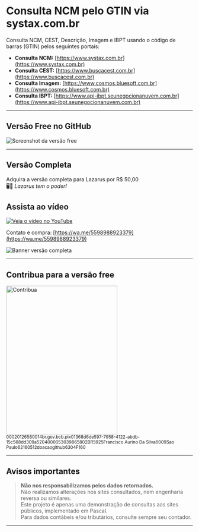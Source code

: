 # Consulta NCM pelo GTIN via systax.com.br

Consulta NCM, CEST, Descrição, Imagem e IBPT usando o código de barras (GTIN) pelos seguintes portais:

- **Consulta NCM:** [https://www.systax.com.br](https://www.systax.com.br)  
- **Consulta CEST:** [https://www.buscacest.com.br](https://www.buscacest.com.br)  
- **Consulta Imagem:** [https://www.cosmos.bluesoft.com.br](https://www.cosmos.bluesoft.com.br)  
- **Consulta IBPT:** [https://www.api-ibpt.seunegocionanuvem.com.br](https://www.api-ibpt.seunegocionanuvem.com.br)  

---

## Versão Free no GitHub  
![Screenshot da versão free](https://github.com/user-attachments/assets/da27353c-346f-46a3-8f2f-de753b92a0e1)

---

## Versão Completa  
Adquira a versão completa para Lazarus por R$ 50,00  
🖥️💪 *Lazarus tem o poder!*

## Assista ao vídeo
[![Veja o vídeo no YouTube](https://img.youtube.com/vi/keqGi9dgOYE/0.jpg)](https://youtu.be/keqGi9dgOYE)

Contato e compra: [https://wa.me/5598988923379](https://wa.me/5598988923379)  

![Banner versão completa](https://github.com/user-attachments/assets/594cab4f-fb07-4c65-838c-62db51d8c3e7)

---

## Contribua para a versão free  
<img src="https://github.com/user-attachments/assets/90d3ce04-6068-4e57-88a1-f0519068d73a" alt="Contribua" width="300" height="400">

<small>
00020126580014br.gov.bcb.pix01368d6de597-7958-4122-abdb-15c568dd309a5204000053039865802BR5925Francisco Aurino Da Silva6009Sao Paulo62160512doacaogithub6304F160
</small>

---

## Avisos importantes

> **Não nos responsabilizamos pelos dados retornados.**  
> Não realizamos alterações nos sites consultados, nem engenharia reversa ou similares.  
> Este projeto é apenas uma demonstração de consultas aos sites públicos, implementado em Pascal.  
> Para dados contábeis e/ou tributários, consulte sempre seu contador.

---



